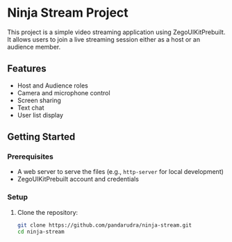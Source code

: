 # Ninja Stream Project

This project is a simple video streaming application using ZegoUIKitPrebuilt. It allows users to join a live streaming session either as a host or an audience member.

## Features

- Host and Audience roles
- Camera and microphone control
- Screen sharing
- Text chat
- User list display

## Getting Started

### Prerequisites

- A web server to serve the files (e.g., `http-server` for local development)
- ZegoUIKitPrebuilt account and credentials

### Setup

1. Clone the repository:
   ```sh
   git clone https://github.com/pandarudra/ninja-stream.git
   cd ninja-stream
   ```
